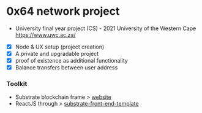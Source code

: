 # 0x64 network project

- University final year project (CS) - 2021 University of the Western Cape https://www.uwc.ac.za/
- [x] Node & UX setup (project creation)
- [x] A private and upgradable project
- [x] proof of existence as additional functionality
- [x] Balance transfers between user address

### Toolkit

- Substrate blockchain frame > [website](https://substrate.io/)
- ReactJS through > [substrate-front-end-template](https://github.com/substrate-developer-hub/substrate-front-end-template)
